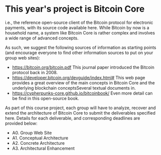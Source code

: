 # This year's project is Bitcoin Core
i.e., the reference open-source client of the Bitcoin protocol for electronic payments, with its source code available here. While Bitcoin by now is a household name, a system like Bitcoin Core is rather complex and involves a wide range of advanced concepts. 

As such, we suggest the following sources of information as starting points (and encourage  everyone to find other information sources to put on your group web sites):

* https://bitcoin.org/bitcoin.pdf
This journal paper introduced the Bitcoin protocol back in 2008.
* https://developer.bitcoin.org/devguide/index.html#
This web page provides a great overview of the main concepts in Bitcoin Core and the underlying blockchain conceptsSeveral textual documents in.
* https://cypherpunks-core.github.io/bitcoinbook/
Even more detail can be find in this open-source book.

As part of this course project, each group will have to analyze, recover and extend the architecture of Bitcoin Core to submit the deliverables specified here. Details for each deliverable, and corresponding deadlines are provided below:
* A0. Group Web Site
* A1. Conceptual Architecture
* A2. Concrete Architecture
* A3. Architectural Enhancement
